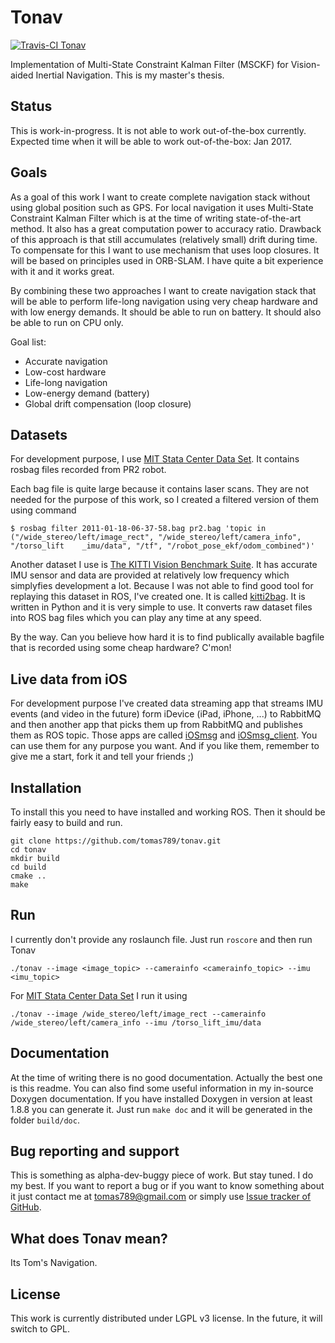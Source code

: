 # Tonav

[![Travis-CI Tonav][2]][1]

  [1]: https://travis-ci.org/tomas789/tonav/branches
  [2]: https://travis-ci.org/tomas789/tonav.svg?branch=master (Travis-CI Tonav)

Implementation of Multi-State Constraint Kalman Filter (MSCKF) for Vision-aided Inertial Navigation. This is my master's thesis.

## Status

This is work-in-progress. It is not able to work out-of-the-box currently. Expected time when it will be able to work out-of-the-box: Jan 2017.

## Goals

As a goal of this work I want to create complete navigation stack without using global position such as GPS. For local navigation it uses Multi-State Constraint Kalman Filter which is at the time of writing state-of-the-art method. It also has a great computation power to accuracy ratio. Drawback of this approach is that still accumulates (relatively small) drift during time. To compensate for this I want to use mechanism that uses loop closures. It will be based on principles used in ORB-SLAM. I have quite a bit experience with it and it works great.

By combining these two approaches I want to create navigation stack that will be able to perform life-long navigation using very cheap hardware and with low energy demands. It should be able to run on battery. It should also be able to run on CPU only.

Goal list:
 - Accurate navigation
 - Low-cost hardware
 - Life-long navigation
 - Low-energy demand (battery)
 - Global drift compensation (loop closure)

## Datasets

For development purpose, I use [MIT Stata Center Data Set](http://projects.csail.mit.edu/stata/index.php). It contains rosbag files recorded from PR2 robot. 

Each bag file is quite large because it contains laser scans. They are not needed for the purpose of this work, so I created a filtered version of them using command 

`$ rosbag filter 2011-01-18-06-37-58.bag pr2.bag 'topic in ("/wide_stereo/left/image_rect", "/wide_stereo/left/camera_info", "/torso_lift    _imu/data", "/tf", "/robot_pose_ekf/odom_combined")'`

Another dataset I use is [The KITTI Vision Benchmark Suite](http://www.cvlibs.net/datasets/kitti/). It has accurate IMU sensor and data are provided at relatively low frequency which simplyfies development a lot. Because I was not able to find good tool for replaying this dataset in ROS, I've created one. It is called [kitti2bag](https://github.com/tomas789/kitti2bag). It is written in Python and it is very simple to use. It converts raw dataset files into ROS bag files which you can play any time at any speed. 

By the way. Can you believe how hard it is to find publically available bagfile that is recorded using some cheap hardware? C'mon!

## Live data from iOS

For development purpose I've created data streaming app that streams IMU events (and video in the future) form iDevice (iPad, iPhone, ...) to RabbitMQ and then another app that picks them up from RabbitMQ and publishes them as ROS topic. Those apps are called [iOSmsg](https://github.com/tomas789/iOSmsg) and [iOSmsg_client](https://github.com/tomas789/iOSmsg_client). You can use them for any purpose you want. And if you like them, remember to give me a start, fork it and tell your friends ;)

## Installation

To install this you need to have installed and working ROS. Then it should be fairly easy to build and run.

```
git clone https://github.com/tomas789/tonav.git
cd tonav
mkdir build
cd build
cmake ..
make
```

## Run

I currently don't provide any roslaunch file. Just run `roscore` and then run Tonav

```
./tonav --image <image_topic> --camerainfo <camerainfo_topic> --imu <imu_topic>
```

For [MIT Stata Center Data Set](http://projects.csail.mit.edu/stata/index.php) I run it using

```
./tonav --image /wide_stereo/left/image_rect --camerainfo /wide_stereo/left/camera_info --imu /torso_lift_imu/data
```

## Documentation

At the time of writing there is no good documentation. Actually the best one is this readme. You can also find some useful information in my in-source Doxygen documentation. If you have installed Doxygen in version at least 1.8.8 you can generate it. Just run `make doc` and it will be generated in the folder `build/doc`.

## Bug reporting and support

This is something as alpha-dev-buggy piece of work. But stay tuned. I do my best. If you want to report a bug or if you want to know something about it just contact me at tomas789@gmail.com or simply use [Issue tracker of GitHub](https://github.com/tomas789/tonav/issues).

## What does Tonav mean?

Its Tom's Navigation.

## License

This work is currently distributed under LGPL v3 license. In the future, it will switch to GPL.
